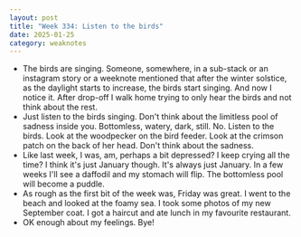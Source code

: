 ```yaml
---
layout: post
title: "Week 334: Listen to the birds"
date: 2025-01-25
category: weaknotes
---
```

* The birds are singing. Someone, somewhere, in a sub-stack or an instagram story or a weeknote mentioned that after the winter solstice, as the daylight starts to increase, the birds start singing. And now I notice it. After drop-off I walk home trying to only hear the birds and not think about the rest.
* Just listen to the birds singing. Don't think about the limitless pool of sadness inside you. Bottomless, watery, dark, still. No. Listen to the birds. Look at the woodpecker on the bird feeder. Look at the crimson patch on the back of her head. Don't think about the sadness.
* Like last week, I was, am, perhaps a bit depressed? I keep crying all the time? I think it's just January though. It's always just January. In a few weeks I'll see a daffodil and my stomach will flip. The bottomless pool will become a puddle.
* As rough as the first bit of the week was, Friday was great. I went to the beach and looked at the foamy sea. I took some photos of my new September coat. I got a haircut and ate lunch in my favourite restaurant.
* OK enough about my feelings. Bye!
